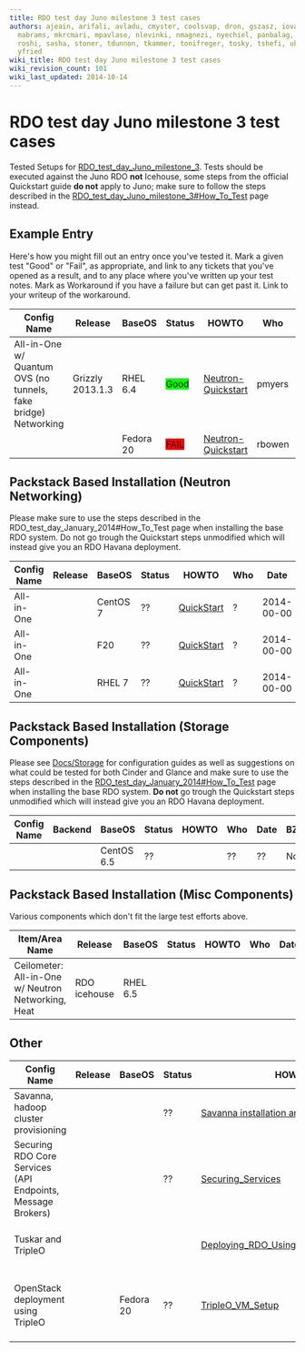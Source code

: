 ```yaml
---
title: RDO test day Juno milestone 3 test cases
authors: ajeain, arifali, avladu, cmyster, coolsvap, dron, gszasz, iovadia, kashyap,
  mabrams, mkrcmari, mpavlase, nlevinki, nmagnezi, nyechiel, panbalag, rbowen, rcritten,
  roshi, sasha, stoner, tdunnon, tkammer, tonifreger, tosky, tshefi, ukalifon, vaneldik,
  yfried
wiki_title: RDO test day Juno milestone 3 test cases
wiki_revision_count: 101
wiki_last_updated: 2014-10-14
---
```


# RDO test day Juno milestone 3 test cases

Tested Setups for [RDO_test_day_Juno_milestone_3](RDO_test_day_Juno_milestone_3). Tests should be executed against the Juno RDO **not** Icehouse, some steps from the official Quickstart guide **do not** apply to Juno; make sure to follow the steps described in the [RDO_test_day_Juno_milestone_3#How_To_Test](RDO_test_day_Juno_milestone_3#How_To_Test) page instead.

## Example Entry

Here's how you might fill out an entry once you've tested it. Mark a given test "Good" or "Fail", as appropriate, and link to any tickets that you've opened as a result, and to any place where you've written up your test notes. Mark as Workaround if you have a failure but can get past it. Link to your writeup of the workaround.

| Config Name                                                    | Release          | BaseOS    | Status                                       | HOWTO                                               | Who    | Date       | BZ/LP                                                              | Notes Page |
|----------------------------------------------------------------|------------------|-----------|----------------------------------------------|-----------------------------------------------------|--------|------------|--------------------------------------------------------------------|------------|
| All-in-One w/ Quantum OVS (no tunnels, fake bridge) Networking | Grizzly 2013.1.3 | RHEL 6.4  | <span style="background:#00ff00">Good</span> | [Neutron-Quickstart](Neutron-Quickstart) | pmyers | 2013-09-08 | None                                                               | None       |
|                                                                |                  | Fedora 20 | <span style="background:#ff0000">FAIL</span> | [Neutron-Quickstart](Neutron-Quickstart) | rbowen | 2013-10-09 | ~~[1017421](https://bugzilla.redhat.com/show_bug.cgi?id=1017421)~~ | None       |

## Packstack Based Installation (Neutron Networking)

Please make sure to use the steps described in the RDO_test_day_January_2014#How_To_Test page when installing the base RDO system. Do not go trough the Quickstart steps unmodified which will instead give you an RDO Havana deployment.

| Config Name | Release | BaseOS   | Status | HOWTO                               | Who | Date       | BZ/LP | Notes Page |
|-------------|---------|----------|--------|-------------------------------------|-----|------------|-------|------------|
| All-in-One  |         | CentOS 7 | ??     | [QuickStart](QuickStart) | ?   | 2014-00-00 | None  | None       |
| All-in-One  |         | F20      | ??     | [QuickStart](QuickStart) | ?   | 2014-00-00 | None  | None       |
| All-in-One  |         | RHEL 7   | ??     | [QuickStart](QuickStart) | ?   | 2014-00-00 | None  | None       |

## Packstack Based Installation (Storage Components)

Please see [Docs/Storage](Docs/Storage) for configuration guides as well as suggestions on what could be tested for both Cinder and Glance and make sure to use the steps described in the [RDO_test_day_January_2014#How_To_Test](RDO_test_day_January_2014#How_To_Test) page when installing the base RDO system. **Do not** go trough the Quickstart steps unmodified which will instead give you an RDO Havana deployment.

| Config Name | Backend | BaseOS     | Status | HOWTO | Who | Date | BZ/LP | Notes Page |
|-------------|---------|------------|--------|-------|-----|------|-------|------------|
|             |         | CentOS 6.5 | ??     |       | ??  | ??   | None  | None       |

## Packstack Based Installation (Misc Components)

Various components which don't fit the large test efforts above.

| Item/Area Name                                     | Release      | BaseOS   | Status | HOWTO | Who | Date | BZ/LP | Notes Page |
|----------------------------------------------------|--------------|----------|--------|-------|-----|------|-------|------------|
| Ceilometer: All-in-One w/ Neutron Networking, Heat | RDO icehouse | RHEL 6.5 |        |       |     |      |       |            |

## Other

| Config Name                                                 | Release | BaseOS    | Status | HOWTO                                                                                            | Who    | Date  | BZ/LP | Notes Page                                                                                                                                                                                                                                                                |
|-------------------------------------------------------------|---------|-----------|--------|--------------------------------------------------------------------------------------------------|--------|-------|-------|---------------------------------------------------------------------------------------------------------------------------------------------------------------------------------------------------------------------------------------------------------------------------|
| Savanna, hadoop cluster provisioning                        |         |           | ??     | [Savanna installation and setup](https://savanna.readthedocs.org/en/latest/)                     | ??     | ??    | None  | None                                                                                                                                                                                                                                                                      |
| Securing RDO Core Services (API Endpoints, Message Brokers) |         |           | ??     | [Securing_Services](Securing_Services)                                               | ??     | ??    | None  | None                                                                                                                                                                                                                                                                      |
| Tuskar and TripleO                                          |         |           |        | [Deploying_RDO_Using_Tuskar_And_TripleO](Deploying_RDO_Using_Tuskar_And_TripleO) |        |       | None  | <https://etherpad.openstack.org/p/rdo_test_day_jan_2014>. These instructions are likely out of date (per discussion with slagle). Adding a task below for testing TripleO Setup                                                                                           |
| OpenStack deployment using TripleO                          |         | Fedora 20 | ??     | [TripleO_VM_Setup](TripleO_VM_Setup)                                                | rlandy | 02/04 | None  | Could run through TripleO_VM_Setup, pick up devtest_overcloud.html at step 10 and ping the VM deployed by the demo user. Task uses vm images are based on the icehouse-2 milestone tarballs. Tripleo setup for icehouse RDO packages are not yet available for testing |
